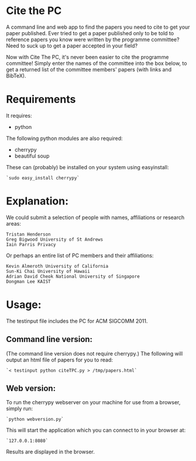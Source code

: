 Cite the PC
===========
A command line and web app to find the papers you need to cite to get your paper published.
Ever tried to get a paper published only to be told to reference papers you
know were written by the programme committee? Need to suck up to get a paper
accepted in your field?

Now with Cite The PC, it's never been easier to cite the programme committee!
Simply enter the names of the committee into the box below, to get a returned
list of the committee members' papers (with links and BibTeX).

Requirements
============
It requires:

* python 

The following python modules are also required:

* cherrypy
* beautiful soup

These can (probably) be installed on your system using easyinstall:

	`sudo easy_install cherrypy`

Explanation:
============
We could submit a selection of people with names, affiliations or research areas:

	Tristan Henderson
	Greg Bigwood University of St Andrews
	Iain Parris Privacy

Or perhaps an entire list of PC members and their affiliations:

	Kevin Almeroth University of California
	Sun-Ki Chai University of Hawaii
	Adrian David Cheok National University of Singapore
	Dongman Lee KAIST

Usage:
============
The testinput file includes the PC for ACM SIGCOMM 2011.

Command line version:
---------------------
(The command line version does not require cherrypy.)
The following will output an html file of papers for you to read:

	`< testinput python citeTPC.py > /tmp/papers.html`

Web version:
------------
To run the cherrypy webserver on your machine for use from a browser, simply run:

	`python webversion.py`
This will start the application which you can connect to in your browser at:

	`127.0.0.1:8080`

Results are displayed in the browser.
